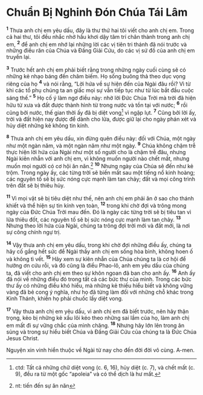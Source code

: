 # Chuẩn Bị Nghinh Đón Chúa Tái Lâm
<sup><b>1</b></sup> Thưa anh chị em yêu dấu, đây là thư thứ hai tôi viết cho anh chị em. Trong cả hai thư, tôi đều nhắc nhở hầu khơi dậy tâm trí chân thành trong anh chị em, <sup><b>2</b></sup> để anh chị em nhớ lại những lời các vị tiên tri thánh đã nói trước và những điều răn của Chúa và Đấng Giải Cứu, do các vị sứ đồ của anh chị em truyền lại.

<sup><b>3</b></sup> Trước hết anh chị em phải biết rằng trong những ngày cuối cùng sẽ có những kẻ nhạo báng đến châm biếm. Họ sống buông thả theo dục vọng riêng của họ <sup><b>4</b></sup> và nói rằng, “Lời hứa về sự hiện đến của Ngài đâu rồi? Vì từ khi các tổ phụ chúng ta an giấc mọi sự vẫn tiếp tục như từ lúc bắt đầu cuộc sáng thế.” <sup><b>5</b></sup> Họ cố ý làm ngơ điều này: nhờ lời Đức Chúa Trời mà trời đã hiện hữu từ xưa và đất được thành hình từ trong nước và tồn tại với nước; <sup><b>6</b></sup> rồi cũng bởi nước, thế gian thời ấy đã bị diệt vong[^1] vì ngập lụt. <sup><b>7</b></sup> Cũng bởi lời ấy, trời và đất hiện nay được để dành cho lửa, được giữ lại cho ngày phán xét và hủy diệt những kẻ không tin kính.

<sup><b>8</b></sup> Thưa anh chị em yêu dấu, xin đừng quên điều này: đối với Chúa, một ngày như một ngàn năm, và một ngàn năm như một ngày. <sup><b>9</b></sup> Chúa không chậm trễ thực hiện lời hứa của Ngài như một số người cho là chậm trễ đâu, nhưng Ngài kiên nhẫn với anh chị em, vì không muốn người nào chết mất, nhưng muốn mọi người có cơ hội ăn năn.[^2] <sup><b>10</b></sup> Nhưng ngày của Chúa sẽ đến như kẻ trộm. Trong ngày ấy, các từng trời sẽ biến mất sau một tiếng nổ kinh hoàng; các nguyên tố sẽ bị sức nóng cực mạnh làm tan chảy; đất và mọi công trình trên đất sẽ bị thiêu hủy.

<sup><b>11</b></sup> Vì mọi vật sẽ bị tiêu diệt như thế, nên anh chị em phải ăn ở sao cho thánh khiết và thể hiện sự tin kính vẹn toàn, <sup><b>12</b></sup> trong khi chờ đợi và trông mong ngày của Đức Chúa Trời mau đến. Đó là ngày các từng trời sẽ bị tiêu tan vì lửa thiêu đốt, các nguyên tố sẽ bị sức nóng cực mạnh làm tan chảy. <sup><b>13</b></sup> Nhưng theo lời hứa của Ngài, chúng ta trông đợi trời mới và đất mới, là nơi sự công chính ngự trị.

<sup><b>14</b></sup> Vậy thưa anh chị em yêu dấu, trong khi chờ đợi những điều ấy, chúng ta hãy cố gắng hết sức để Ngài thấy anh chị em sống hòa bình, không hoen ố và không tì vết. <sup><b>15</b></sup> Hãy xem sự kiên nhẫn của Chúa chúng ta là cơ hội để hưởng ơn cứu rỗi, và đó cũng là điều Phao-lô, anh em yêu dấu của chúng ta, đã viết cho anh chị em theo sự khôn ngoan đã ban cho anh ấy. <sup><b>16</b></sup> Anh ấy đã nói về những điều đó trong tất cả các bức thư của mình. Trong các bức thư ấy có những điều khó hiểu, mà những kẻ thiếu hiểu biết và không vững vàng đã bẻ cong ý nghĩa, như họ đã từng làm đối với những chỗ khác trong Kinh Thánh, khiến họ phải chuốc lấy diệt vong.

<sup><b>17</b></sup> Vậy thưa anh chị em yêu dấu, vì anh chị em đã biết trước, nên hãy thận trọng, kẻo bị những kẻ xấu lôi kéo theo những sai lầm của họ, làm anh chị em mất đi sự vững chắc của mình chăng. <sup><b>18</b></sup> Nhưng hãy lớn lên trong ân sủng và trong sự hiểu biết Chúa và Đấng Giải Cứu của chúng ta là Đức Chúa Jesus Christ.

Nguyện xin vinh hiển thuộc về Ngài từ nay cho đến đời đời vô cùng. A-men.

[^1]: ctd: Tất cả những chữ diệt vong (c. 6, 16), hủy diệt (c. 7), và chết mất (c. 9), đều ra từ một gốc “apoleia” và có thể dịch là hư mất.
[^2]: nt: tiến đến sự ăn năn